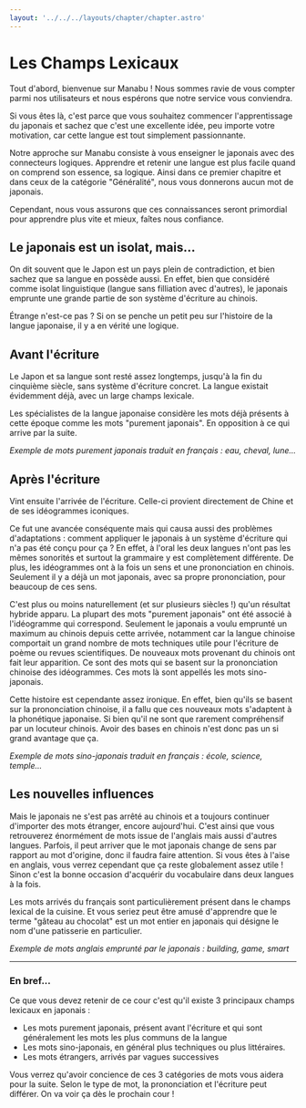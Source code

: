 ```yaml
---
layout: '../../../layouts/chapter/chapter.astro'
---
```


# Les Champs Lexicaux

Tout d'abord, bienvenue sur Manabu ! Nous sommes ravie de vous compter parmi nos utilisateurs et nous espérons que notre service vous conviendra.

Si vous êtes là, c'est parce que vous souhaitez commencer l'apprentissage du japonais et sachez que c'est une excellente idée, peu importe votre motivation, car cette langue est tout simplement passionnante.

Notre approche sur Manabu consiste à vous enseigner le japonais avec des connecteurs logiques. Apprendre et retenir une langue est plus facile quand on comprend son essence, sa logique. Ainsi dans ce premier chapitre et dans ceux de la catégorie "Généralité", nous vous donnerons aucun mot de japonais.

Cependant, nous vous assurons que ces connaissances seront primordial pour apprendre plus vite et mieux, faîtes nous confiance.

## Le japonais est un isolat, mais...

On dit souvent que le Japon est un pays plein de contradiction, et bien sachez que sa langue en possède aussi. En effet, bien que considéré comme isolat linguistique (langue sans filliation avec d'autres), le japonais emprunte une grande partie de son système d'écriture au chinois.

Étrange n'est-ce pas ? Si on se penche un petit peu sur l'histoire de la langue japonaise, il y a en vérité une logique.

## Avant l'écriture

Le Japon et sa langue sont resté assez longtemps, jusqu'à la fin du cinquième siècle, sans système d'écriture concret. La langue existait évidemment déjà, avec un large champs lexicale.

Les spécialistes de la langue japonaise considère les mots déjà présents à cette époque comme les mots "purement japonais". En opposition à ce qui arrive par la suite.

_Exemple de mots purement japonais traduit en français : eau, cheval, lune..._

## Après l'écriture

Vint ensuite l'arrivée de l'écriture. Celle-ci provient directement de Chine et de ses idéogrammes iconiques.

Ce fut une avancée conséquente mais qui causa aussi des problèmes d'adaptations : comment appliquer le japonais à un système d'écriture qui n'a pas été conçu pour ça ?
En effet, à l'oral les deux langues n'ont pas les mêmes sonorités et surtout la grammaire y est complètement différente.
De plus, les idéogrammes ont à la fois un sens et une prononciation en chinois. Seulement il y a déjà un mot japonais, avec sa propre prononciation, pour beaucoup de ces sens.

C'est plus ou moins naturellement (et sur plusieurs siècles !) qu'un résultat hybride apparu. La plupart des mots "purement japonais" ont été associé à l'idéogramme qui correspond. Seulement le japonais a voulu emprunté un maximum au chinois depuis cette arrivée, notamment car la langue chinoise comportait un grand nombre de mots techniques utile pour l'écriture de poème ou revues scientifiques. De nouveaux mots provenant du chinois ont fait leur apparition. Ce sont des mots qui se basent sur la prononciation chinoise des idéogrammes. Ces mots là sont appellés les mots sino-japonais.

Cette histoire est cependante assez ironique. En effet, bien qu'ils se basent sur la prononciation chinoise, il a fallu que ces nouveaux mots s'adaptent à la phonétique japonaise. Si bien qu'il ne sont que rarement compréhensif par un locuteur chinois. Avoir des bases en chinois n'est donc pas un si grand avantage que ça.

_Exemple de mots sino-japonais traduit en français : école, science, temple..._

## Les nouvelles influences

Mais le japonais ne s'est pas arrêté au chinois et a toujours continuer d'importer des mots étranger, encore aujourd'hui. C'est ainsi que vous retrouverez énormément de mots issue de l'anglais mais aussi d'autres langues. Parfois, il peut arriver que le mot japonais change de sens par rapport au mot d'origine, donc il faudra faire attention. Si vous êtes à l'aise en anglais, vous verrez cependant que ça reste globalement assez utile ! Sinon c'est la bonne occasion d'acquérir du vocabulaire dans deux langues à la fois.

Les mots arrivés du français sont particulièrement présent dans le champs lexical de la cuisine. Et vous seriez peut être amusé d'apprendre que le terme "gâteau au chocolat" est un mot entier en japonais qui désigne le nom d'une patisserie en particulier.

_Exemple de mots anglais emprunté par le japonais : building, game, smart_

---

### En bref...

Ce que vous devez retenir de ce cour c'est qu'il existe 3 principaux champs lexicaux en japonais :

- Les mots purement japonais, présent avant l'écriture et qui sont généralement les mots les plus communs de la langue
- Les mots sino-japonais, en général plus techniques ou plus littéraires.
- Les mots étrangers, arrivés par vagues successives

Vous verrez qu'avoir concience de ces 3 catégories de mots vous aidera pour la suite. Selon le type de mot, la prononciation et l'écriture peut différer. On va voir ça dès le prochain cour !
